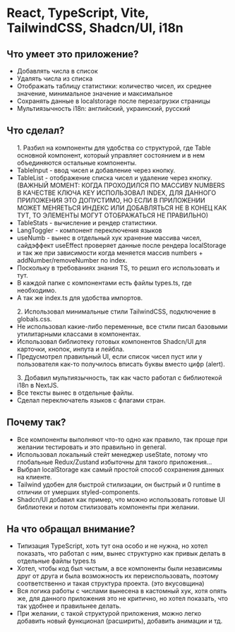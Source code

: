 <h1>React, TypeScript, Vite, TailwindCSS, Shadcn/UI, i18n</h1>

<h2>Что умеет это приложение?</h2>
<ul>
  <li>Добавлять числа в список</li>
  <li>Удалять числа из списка</li>
  <li>Отображать таблицу статистики: количество чисел, их среднее значение, минимальное значение и максимальное</li>
  <li>Сохранять данные в localstorage после перезагрузки страницы</li>
  <li>Мультиязычность i18n: английский, украинский, русский</li>
</ul>

<h2>Что сделал?</h2>

<ul>1. Разбил на компоненты для удобства со структурой, где Table основной компонент, который управляет состоянием и в нем объединяются остальные компоненты.
  <br>
  <li>TableInput - ввод чисел и добавление через кнопку.</li>
  <li>TableList - отображение списка чисел и удаление через кнопку.
(ВАЖНЫЙ МОМЕНТ: КОГДА ПРОХОДИЛСЯ ПО МАССИВУ NUMBERS В КАЧЕСТВЕ КЛЮЧА KEY ИСПОЛЬЗОВАЛ INDEX, 
ДЛЯ ДАННОГО ПРИЛОЖЕНИЯ ЭТО ДОПУСТИМО, НО ЕСЛИ В ПРИЛОЖЕНИИ МОЖЕТ МЕНЯЕТЬСЯ ИНДЕКС ИЛИ ДОБАВЛЯТЬСЯ НЕ В КОНЕЦ КАК ТУТ, ТО ЭЛЕМЕНТЫ МОГУТ ОТОБРАЖАТЬСЯ НЕ ПРАВИЛЬНО)
  </li>
  <li>TableStats - вычисление и рендер статистики.</li>
  <li>LangToggler - компонент переключения языков</li>
  <li>useNumb - вынес в отдельный хук хранение массива чисел, сайдэффект useEffect проверяет данные после рендера localStorage и так же при зависимости когда меняется массив numbers + addNumber/removeNumber по index.</li>
  <li>Поскольку в требованиях знания TS, то решил его использовать и тут.</li>
  <li>В каждой папке с компонентами есть файлы types.ts, где необходимо.</li>
  <li>A так же index.ts для удобства импортов.</li>
</ul>

<ul>2. Использовал минимальные стили TailwindCSS, подключение в globals.css.<br>
  <li>Не использовал какие-либо переменные, все стили писал базовыми утилитарными классами в компонентах.</li>
  <li>Использовал библиотеку готовых компонентов Shadcn/UI для карточки, кнопок, инпута и лейбла.</li>
  <li>Предусмотрел правильный UI, если список чисел пуст или у пользователя как-то получилось вписать буквы вместо цифр (alert).</li>
</ul>

<ul>3. Добавил мультиязычность, так как часто работал с библиотекой i18n в NextJS.<br>
  <li>Все тексты вынес в отдельные файлы.</li>
  <li>Сделал переключатель языков с флагами стран.</li>
</ul>

<h2>Почему так?</h2>
<ul>
  <li>Все компоненты выполняют что-то одно как правило, так проще при желании тестировать и это правильно in general.</li>
  <li>Использовал локальный стейт менеджер useState, потому что глобальные Redux/Zustand избыточны для такого приложения...</li>
  <li>Выбрал localStorage как самый простой способ сохранения данных на клиенте.</li>
  <li>Tailwind удобен для быстрой стилизации, он быстрый и 0 runtime в отличии от умерших styled-components.</li>
  <li>Shadcn/UI добавил как пример, что можно использовать готовые UI библиотеки и потом стилизовать компоненты при желании.</li>
</ul>

<h2>На что обращал внимание?</h2>
<ul>
  <li>Типизация TypeScript, хоть тут она особо и не нужна, но хотел показать, что работал с ним, вынес структурно как привык делать в отдельные файлы types.ts</li>
  <li>Хотел, чтобы код был чистым, а все компоненты были независимы друг от друга и была возможность их переиспользовать, поэтому соответственно и такая структура проекта. (это вкусовщина)</li>
  <li>Вся логика работы с числами вынесена в кастомный хук, хотя опять же, для данного приложения это не критично, но хотел показать, что так удобнее и правильнее делать.</li>
  <li>При желании, с такой структурой приложения, можно легко добавить новый функционал (расширить), добавить анимации и тд.</li>
</ul>
